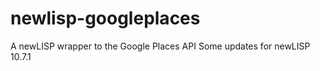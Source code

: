 newlisp-googleplaces
====================

A newLISP wrapper to the Google Places API
Some updates for newLISP 10.7.1

